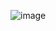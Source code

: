 ![image](https://user-images.githubusercontent.com/105968922/224101046-70998d00-3cbd-45c3-bf39-98cd4f0b6975.png)
